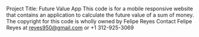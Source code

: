 Project Title: Future Value App
This code is for a mobile responsive website that contains an application to calculate the future value of a sum of money.  
The copyright for this code is wholly owned by Felipe Reyes
Contact Felipe Reyes at reyes950@gmail.com or +1 312-925-3069
